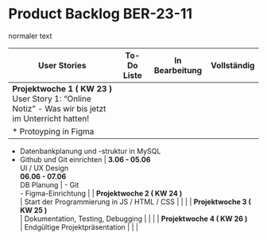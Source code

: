 # Product Backlog BER-23-11

normaler text


| User Stories | To-Do Liste | In Bearbeitung | Vollständig |
| ----------- | ----------- | ----------- | ----------- |
| **Projektwoche 1 ( KW 23 )** <br> User Story 1: “Online Notiz” - Was wir bis jetzt im Unterricht hatten! 
| * Protoyping in Figma <br> 
* Datenbankplanung und -struktur in MySQL <br> 
* Github und Git einrichten | **3.06 - 05.06** <br>  UI / UX Design <br> **06.06 - 07.06** <br>  DB Planung | - Git <br> - Figma-Einrichtung |
| **Projektwoche 2 ( KW 24 )** <br>  | Start der Programmierung in JS / HTML / CSS |  |  |
| **Projektwoche 3 ( KW 25 )** <br>  | Dokumentation, Testing, Debugging |  |  |
| **Projektwoche 4 ( KW 26 )** <br>  | Endgültige Projektpräsentation |  |  |
